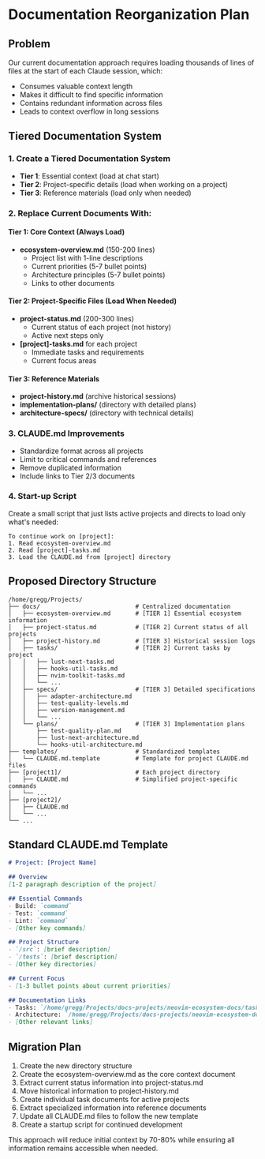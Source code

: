 # Documentation Reorganization Plan

## Problem
Our current documentation approach requires loading thousands of lines of files at the start of each Claude session, which:
- Consumes valuable context length
- Makes it difficult to find specific information
- Contains redundant information across files
- Leads to context overflow in long sessions

## Tiered Documentation System

### 1. Create a Tiered Documentation System
- **Tier 1**: Essential context (load at chat start)
- **Tier 2**: Project-specific details (load when working on a project)
- **Tier 3**: Reference materials (load only when needed)

### 2. Replace Current Documents With:

#### Tier 1: Core Context (Always Load)
- **ecosystem-overview.md** (150-200 lines)
  - Project list with 1-line descriptions
  - Current priorities (5-7 bullet points)
  - Architecture principles (5-7 bullet points)
  - Links to other documents

#### Tier 2: Project-Specific Files (Load When Needed)
- **project-status.md** (200-300 lines)
  - Current status of each project (not history)
  - Active next steps only
- **[project]-tasks.md** for each project
  - Immediate tasks and requirements
  - Current focus areas

#### Tier 3: Reference Materials
- **project-history.md** (archive historical sessions)
- **implementation-plans/** (directory with detailed plans)
- **architecture-specs/** (directory with technical details)

### 3. CLAUDE.md Improvements
- Standardize format across all projects
- Limit to critical commands and references
- Remove duplicated information
- Include links to Tier 2/3 documents

### 4. Start-up Script
Create a small script that just lists active projects and directs to load only what's needed:
```
To continue work on [project]:
1. Read ecosystem-overview.md
2. Read [project]-tasks.md
3. Load the CLAUDE.md from [project] directory
```

## Proposed Directory Structure

```
/home/gregg/Projects/
├── docs/                           # Centralized documentation
│   ├── ecosystem-overview.md       # [TIER 1] Essential ecosystem information
│   ├── project-status.md           # [TIER 2] Current status of all projects
│   ├── project-history.md          # [TIER 3] Historical session logs
│   ├── tasks/                      # [TIER 2] Current tasks by project
│   │   ├── lust-next-tasks.md
│   │   ├── hooks-util-tasks.md
│   │   ├── nvim-toolkit-tasks.md
│   │   └── ...
│   ├── specs/                      # [TIER 3] Detailed specifications
│   │   ├── adapter-architecture.md
│   │   ├── test-quality-levels.md
│   │   ├── version-management.md
│   │   └── ...
│   └── plans/                      # [TIER 3] Implementation plans
│       ├── test-quality-plan.md
│       ├── lust-next-architecture.md
│       └── hooks-util-architecture.md
├── templates/                      # Standardized templates
│   └── CLAUDE.md.template          # Template for project CLAUDE.md files
├── [project1]/                     # Each project directory
│   ├── CLAUDE.md                   # Simplified project-specific commands
│   └── ...
├── [project2]/
│   ├── CLAUDE.md
│   └── ...
└── ...
```

## Standard CLAUDE.md Template

```markdown
# Project: [Project Name]

## Overview
[1-2 paragraph description of the project]

## Essential Commands
- Build: `command`
- Test: `command`
- Lint: `command`
- [Other key commands]

## Project Structure
- `/src`: [brief description]
- `/tests`: [brief description]
- [Other key directories]

## Current Focus
- [1-3 bullet points about current priorities]

## Documentation Links
- Tasks: `/home/gregg/Projects/docs-projects/neovim-ecosystem-docs/tasks/[project]-tasks.md`
- Architecture: `/home/gregg/Projects/docs-projects/neovim-ecosystem-docs/specs/[relevant-spec].md`
- [Other relevant links]
```

## Migration Plan

1. Create the new directory structure
2. Create the ecosystem-overview.md as the core context document
3. Extract current status information into project-status.md
4. Move historical information to project-history.md
5. Create individual task documents for active projects
6. Extract specialized information into reference documents
7. Update all CLAUDE.md files to follow the new template
8. Create a startup script for continued development

This approach will reduce initial context by 70-80% while ensuring all information remains accessible when needed.